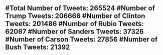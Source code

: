 #Total Number of Tweets: 265524 
#Number of Trump Tweets: 206666
#Number of Clinton Tweets: 201486
#Number of Rubio Tweets: 62087
#Number of Sanders Tweets: 37326
#Number of Carson Tweets: 27856
#Number of Bush Tweets: 21392
---

